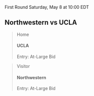 First Round
Saturday, May 8 at 10:00 EDT
## Northwestern vs UCLA

> Home
> #### UCLA
> Entry: At-Large Bid

> Visitor
> #### Northwestern
> Entry: At-Large Bid